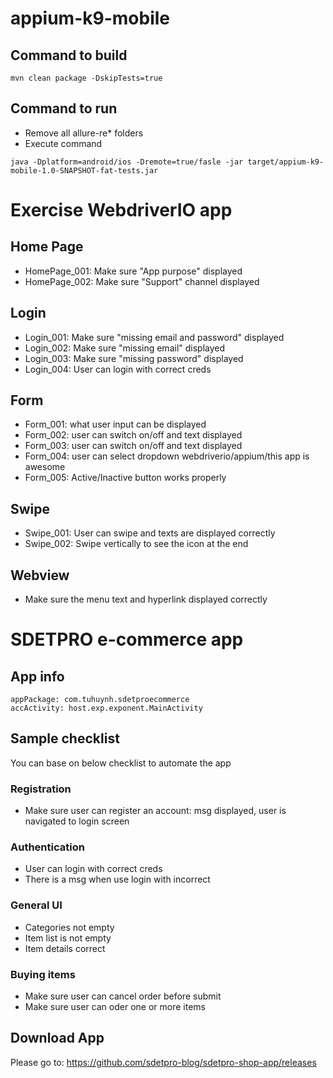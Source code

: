 # appium-k9-mobile

## Command to build
```
mvn clean package -DskipTests=true
```

## Command to run
* Remove all allure-re* folders
* Execute command
```
java -Dplatform=android/ios -Dremote=true/fasle -jar target/appium-k9-mobile-1.0-SNAPSHOT-fat-tests.jar
```

# Exercise WebdriverIO app
## Home Page
* HomePage_001: Make sure "App purpose" displayed
* HomePage_002: Make sure "Support" channel displayed

## Login
* Login_001: Make sure "missing email and password" displayed
* Login_002: Make sure "missing email" displayed
* Login_003: Make sure "missing password" displayed
* Login_004: User can login with correct creds

## Form
* Form_001: what user input can be displayed
* Form_002: user can switch on/off and text displayed
* Form_003: user can switch on/off and text displayed
* Form_004: user can select dropdown webdriverio/appium/this app is awesome
* Form_005: Active/Inactive button works properly

## Swipe
* Swipe_001: User can swipe and texts are displayed correctly
* Swipe_002: Swipe vertically to see the icon at the end

## Webview
* Make sure the menu text and hyperlink displayed correctly


# SDETPRO e-commerce app
## App info

```
appPackage: com.tuhuynh.sdetproecommerce
accActivity: host.exp.exponent.MainActivity
```

## Sample checklist
You can base on below checklist to automate the app

### Registration
* Make sure user can register an account: msg displayed, user is navigated to login screen

### Authentication
* User can login with correct creds
* There is a msg when use login with incorrect

### General UI
* Categories not empty
* Item list is not empty
* Item details correct

### Buying items
* Make sure user can cancel order before submit
* Make sure user can oder one or more items


## Download App
Please go to: https://github.com/sdetpro-blog/sdetpro-shop-app/releases


